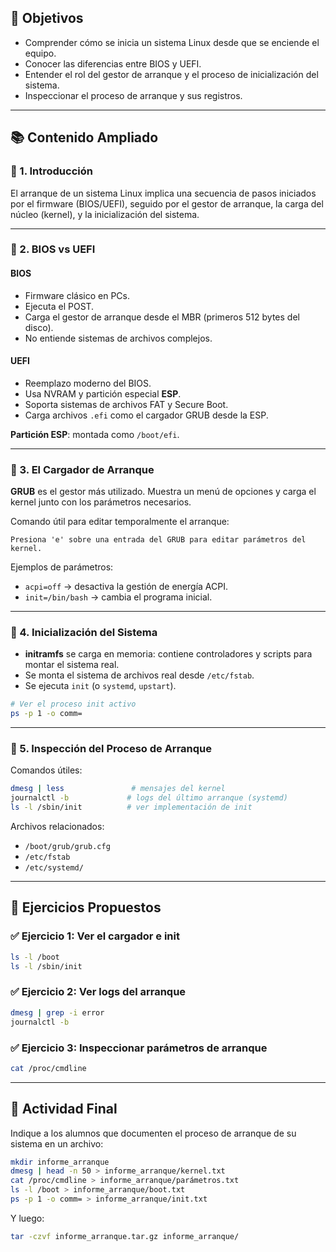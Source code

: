 
## 🎯 Objetivos

- Comprender cómo se inicia un sistema Linux desde que se enciende el equipo.
- Conocer las diferencias entre BIOS y UEFI.
- Entender el rol del gestor de arranque y el proceso de inicialización del sistema.
- Inspeccionar el proceso de arranque y sus registros.

---
## 📚 Contenido Ampliado

### 🔹 1. Introducción

El arranque de un sistema Linux implica una secuencia de pasos iniciados por el firmware (BIOS/UEFI), seguido por el gestor de arranque, la carga del núcleo (kernel), y la inicialización del sistema.

---
### 🔹 2. BIOS vs UEFI

#### BIOS

- Firmware clásico en PCs.
- Ejecuta el POST.
- Carga el gestor de arranque desde el MBR (primeros 512 bytes del disco).
- No entiende sistemas de archivos complejos.

#### UEFI

- Reemplazo moderno del BIOS.
- Usa NVRAM y partición especial **ESP**.
- Soporta sistemas de archivos FAT y Secure Boot.
- Carga archivos `.efi` como el cargador GRUB desde la ESP.

**Partición ESP**: montada como `/boot/efi`.

---

### 🔹 3. El Cargador de Arranque

**GRUB** es el gestor más utilizado. Muestra un menú de opciones y carga el kernel junto con los parámetros necesarios.

Comando útil para editar temporalmente el arranque:

```text
Presiona 'e' sobre una entrada del GRUB para editar parámetros del kernel.
```

Ejemplos de parámetros:

- `acpi=off` → desactiva la gestión de energía ACPI.
- `init=/bin/bash` → cambia el programa inicial.

---

### 🔹 4. Inicialización del Sistema

- **initramfs** se carga en memoria: contiene controladores y scripts para montar el sistema real.
- Se monta el sistema de archivos real desde `/etc/fstab`.
- Se ejecuta `init` (o `systemd`, `upstart`).

```bash
# Ver el proceso init activo
ps -p 1 -o comm=
```

---

### 🔹 5. Inspección del Proceso de Arranque

Comandos útiles:

```bash
dmesg | less               # mensajes del kernel
journalctl -b             # logs del último arranque (systemd)
ls -l /sbin/init          # ver implementación de init
```

Archivos relacionados:

- `/boot/grub/grub.cfg`
- `/etc/fstab`
- `/etc/systemd/`

---

## 🧪 Ejercicios Propuestos

### ✅ Ejercicio 1: Ver el cargador e init

```bash
ls -l /boot
ls -l /sbin/init
```

### ✅ Ejercicio 2: Ver logs del arranque

```bash
dmesg | grep -i error
journalctl -b
```

### ✅ Ejercicio 3: Inspeccionar parámetros de arranque

```bash
cat /proc/cmdline
```

---

## 📝 Actividad Final

Indique a los alumnos que documenten el proceso de arranque de su sistema en un archivo:

```bash
mkdir informe_arranque
dmesg | head -n 50 > informe_arranque/kernel.txt
cat /proc/cmdline > informe_arranque/parámetros.txt
ls -l /boot > informe_arranque/boot.txt
ps -p 1 -o comm= > informe_arranque/init.txt
```

Y luego:

```bash
tar -czvf informe_arranque.tar.gz informe_arranque/
```